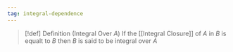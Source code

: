 ```yaml
---
tag: integral-dependence
---
```

>[!def] Definition (Integral Over $A$)
>If the [[Integral Closure]] of $A$ in $B$ is equalt to $B$ then $B$ is said to be integral over $A$
